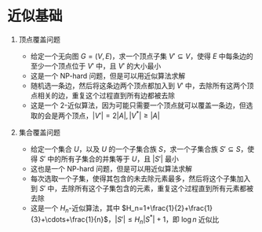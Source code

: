 # 近似基础

1. 顶点覆盖问题
   - 给定一个无向图 $G=(V,E)$，求一个顶点子集 $V'\subseteq V$，使得 $E$ 中每条边的至少一个顶点位于 $V'$ 中，且 $V'$ 的大小最小
   - 这是一个 NP-hard 问题，但是可以用近似算法求解
   - 随机选一条边，然后将这条边两个顶点都加入到 $V'$ 中，去除所有这两个顶点相关的边，重复这个过程直到所有边都被去除
   - 这是一个 2-近似算法，因为可能只需要一个顶点就可以覆盖一条边，但选取的会是两个顶点，$|V'|=2|A|,|V^*|\geqslant|A|$

2. 集合覆盖问题
   - 给定一个集合 $U$，以及 $U$ 的一个子集合族 $S$，求一个子集合族 $S'\subseteq S$，使得 $S'$ 中的所有子集合的并集等于 $U$，且 $|S'|$ 最小
   - 这也是一个 NP-hard 问题，但是可以用近似算法求解
   - 每次选取一个子集，使得其包含的未去除元素最多，然后将这个子集加入到 $S'$ 中，去除所有这个子集包含的元素，重复这个过程直到所有元素都被去除
   - 这是一个 $H_n$-近似算法，其中 $H_n=1+\frac{1}{2}+\frac{1}{3}+\cdots+\frac{1}{n}$，$|S'|\leqslant H_n|S^*|+1$，即 $\log n$ 近似比

